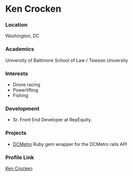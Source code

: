 # Ken Crocken

### Location

Washington, DC

### Academics

University of Baltimore School of Law / Towson University

### Interests

- Drone racing
- Powerlifting
- Fishing

### Development

- Sr. Front End Developer at RepEquity.

### Projects

- [DCMetro](https://kencrocken.github.io/dcmetro/) Ruby gem wrapper for the DCMetro rails API

### Profile Link

[Ken Crocken](https://github.com/kencrocken)